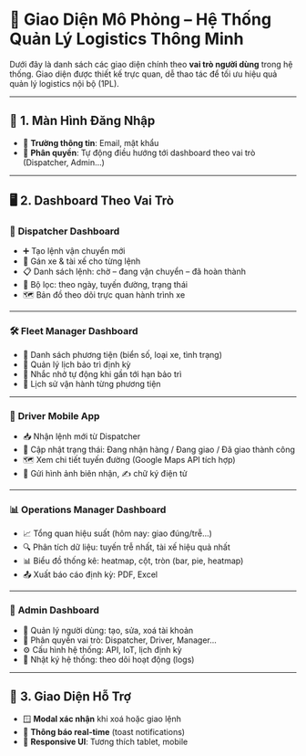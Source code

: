 # 📐 Giao Diện Mô Phỏng – Hệ Thống Quản Lý Logistics Thông Minh

Dưới đây là danh sách các giao diện chính theo **vai trò người dùng** trong hệ thống. Giao diện được thiết kế trực quan, dễ thao tác để tối ưu hiệu quả quản lý logistics nội bộ (1PL).

---

## 🔐 1. Màn Hình Đăng Nhập

- 📧 **Trường thông tin**: Email, mật khẩu  
- 🔄 **Phân quyền**: Tự động điều hướng tới dashboard theo vai trò (Dispatcher, Admin...)

---

## 🖥️ 2. Dashboard Theo Vai Trò

### 🧭 **Dispatcher Dashboard**

- ➕ Tạo lệnh vận chuyển mới  
- 🚚 Gán xe & tài xế cho từng lệnh  
- 📋 Danh sách lệnh: chờ – đang vận chuyển – đã hoàn thành  
- 🧮 Bộ lọc: theo ngày, tuyến đường, trạng thái  
- 🗺️ Bản đồ theo dõi trực quan hành trình xe  

---

### 🛠 **Fleet Manager Dashboard**

- 🚛 Danh sách phương tiện (biển số, loại xe, tình trạng)  
- 📆 Quản lý lịch bảo trì định kỳ  
- 🔔 Nhắc nhở tự động khi gần tới hạn bảo trì  
- 📜 Lịch sử vận hành từng phương tiện  

---

### 📱 **Driver Mobile App**

- 📥 Nhận lệnh mới từ Dispatcher  
- 🔄 Cập nhật trạng thái: Đang nhận hàng / Đang giao / Đã giao thành công  
- 🗺️ Xem chi tiết tuyến đường (Google Maps API tích hợp)  
- 📸 Gửi hình ảnh biên nhận, ✍️ chữ ký điện tử  

---

### 📊 **Operations Manager Dashboard**

- 📈 Tổng quan hiệu suất (hôm nay: giao đúng/trễ...)  
- 🔍 Phân tích dữ liệu: tuyến trễ nhất, tài xế hiệu quả nhất  
- 📊 Biểu đồ thống kê: heatmap, cột, tròn (bar, pie, heatmap)  
- 📤 Xuất báo cáo định kỳ: PDF, Excel  

---

### 👑 **Admin Dashboard**

- 👤 Quản lý người dùng: tạo, sửa, xoá tài khoản  
- 🔐 Phân quyền vai trò: Dispatcher, Driver, Manager...  
- ⚙️ Cấu hình hệ thống: API, IoT, lịch định kỳ  
- 📑 Nhật ký hệ thống: theo dõi hoạt động (logs)

---

## 🧩 3. Giao Diện Hỗ Trợ

- 🪟 **Modal xác nhận** khi xoá hoặc giao lệnh  
- 🔔 **Thông báo real-time** (toast notifications)  
- 📱 **Responsive UI**: Tương thích tablet, mobile  
